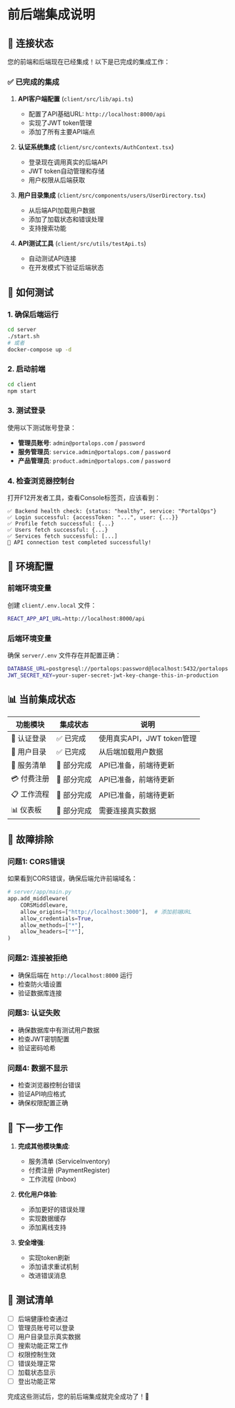 # 前后端集成说明

## 🔗 连接状态

您的前端和后端现在已经集成！以下是已完成的集成工作：

### ✅ 已完成的集成

1. **API客户端配置** (`client/src/lib/api.ts`)
   - 配置了API基础URL: `http://localhost:8000/api`
   - 实现了JWT token管理
   - 添加了所有主要API端点

2. **认证系统集成** (`client/src/contexts/AuthContext.tsx`)
   - 登录现在调用真实的后端API
   - JWT token自动管理和存储
   - 用户权限从后端获取

3. **用户目录集成** (`client/src/components/users/UserDirectory.tsx`)
   - 从后端API加载用户数据
   - 添加了加载状态和错误处理
   - 支持搜索功能

4. **API测试工具** (`client/src/utils/testApi.ts`)
   - 自动测试API连接
   - 在开发模式下验证后端状态

## 🚀 如何测试

### 1. 确保后端运行
```bash
cd server
./start.sh
# 或者
docker-compose up -d
```

### 2. 启动前端
```bash
cd client
npm start
```

### 3. 测试登录
使用以下测试账号登录：
- **管理员账号**: `admin@portalops.com` / `password`
- **服务管理员**: `service.admin@portalops.com` / `password`
- **产品管理员**: `product.admin@portalops.com` / `password`

### 4. 检查浏览器控制台
打开F12开发者工具，查看Console标签页，应该看到：
```
✅ Backend health check: {status: "healthy", service: "PortalOps"}
✅ Login successful: {accessToken: "...", user: {...}}
✅ Profile fetch successful: {...}
✅ Users fetch successful: {...}
✅ Services fetch successful: [...]
🎉 API connection test completed successfully!
```

## 🔧 环境配置

### 前端环境变量
创建 `client/.env.local` 文件：
```bash
REACT_APP_API_URL=http://localhost:8000/api
```

### 后端环境变量
确保 `server/.env` 文件存在并配置正确：
```bash
DATABASE_URL=postgresql://portalops:password@localhost:5432/portalops
JWT_SECRET_KEY=your-super-secret-jwt-key-change-this-in-production
```

## 📊 当前集成状态

| 功能模块 | 集成状态 | 说明 |
|---------|---------|------|
| 🔐 认证登录 | ✅ 已完成 | 使用真实API，JWT token管理 |
| 👥 用户目录 | ✅ 已完成 | 从后端加载用户数据 |
| 🏢 服务清单 | 🔄 部分完成 | API已准备，前端待更新 |
| 💳 付费注册 | 🔄 部分完成 | API已准备，前端待更新 |
| 📋 工作流程 | 🔄 部分完成 | API已准备，前端待更新 |
| 📊 仪表板 | 🔄 部分完成 | 需要连接真实数据 |

## 🐛 故障排除

### 问题1: CORS错误
如果看到CORS错误，确保后端允许前端域名：
```python
# server/app/main.py
app.add_middleware(
    CORSMiddleware,
    allow_origins=["http://localhost:3000"],  # 添加前端URL
    allow_credentials=True,
    allow_methods=["*"],
    allow_headers=["*"],
)
```

### 问题2: 连接被拒绝
- 确保后端在 `http://localhost:8000` 运行
- 检查防火墙设置
- 验证数据库连接

### 问题3: 认证失败
- 确保数据库中有测试用户数据
- 检查JWT密钥配置
- 验证密码哈希

### 问题4: 数据不显示
- 检查浏览器控制台错误
- 验证API响应格式
- 确保权限配置正确

## 📝 下一步工作

1. **完成其他模块集成**:
   - 服务清单 (ServiceInventory)
   - 付费注册 (PaymentRegister)
   - 工作流程 (Inbox)

2. **优化用户体验**:
   - 添加更好的错误处理
   - 实现数据缓存
   - 添加离线支持

3. **安全增强**:
   - 实现token刷新
   - 添加请求重试机制
   - 改进错误消息

## 🎯 测试清单

- [ ] 后端健康检查通过
- [ ] 管理员账号可以登录
- [ ] 用户目录显示真实数据
- [ ] 搜索功能正常工作
- [ ] 权限控制生效
- [ ] 错误处理正常
- [ ] 加载状态显示
- [ ] 登出功能正常

完成这些测试后，您的前后端集成就完全成功了！🎉



